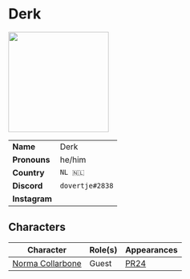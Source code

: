 # Derk

<img src="https://cdn.discordapp.com/avatars/userid/imageid.png?size=256" height="200" />

|||
| --- | --- |
| **Name** | Derk | player.3
| **Pronouns** | he/him |
| **Country** | `NL 🇳🇱` |
| **Discord** | `dovertje#2838` |
| **Instagram** | |

## Characters

| Character | Role(s) | Appearances |
| --- | --- | --- |
| [Norma Collarbone](../characters/norma-collarbone.md) | Guest | [PR24](../sessions/PR24.md) |

